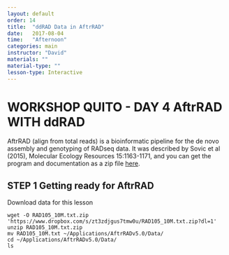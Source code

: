 ```yaml
---
layout: default
order: 14
title:  "ddRAD Data in AftrRAD"
date:   2017-08-04
time:   "Afternoon"
categories: main
instructor: "David"
materials: ""
material-type: ""
lesson-type: Interactive
---
```


WORKSHOP QUITO - DAY 4 
AftrRAD WITH ddRAD
===


AftrRAD (align from total reads) is a bioinformatic pipeline for the de novo assembly and genotyping of RADseq data. It was described by Sovic et al (2015), Molecular Ecology Resources 15:1163-1171, and you can get the program and documentation as a zip file [here](https://u.osu.edu/sovic.1/downloads/).

STEP 1 Getting ready for AftrRAD
----

Download data for this lesson
```
wget -O RAD105_10M.txt.zip 'https://www.dropbox.com/s/zt3zdjgus7tmw0u/RAD105_10M.txt.zip?dl=1'
unzip RAD105_10M.txt.zip
mv RAD105_10M.txt ~/Applications/AftrRADv5.0/Data/
cd ~/Applications/AftrRADv5.0/Data/
ls
```


